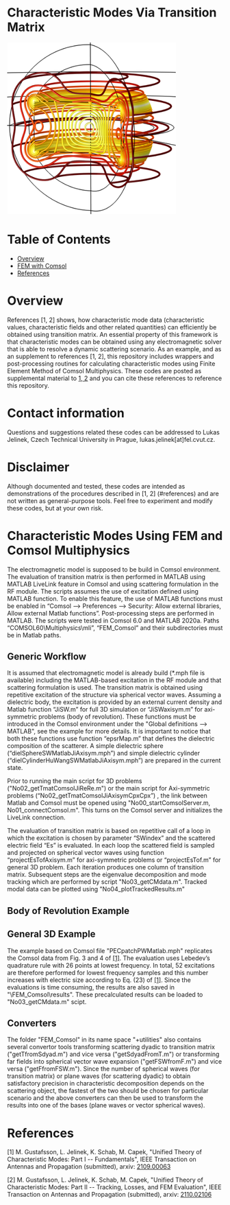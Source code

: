 # Characteristic Modes Via Transition Matrix

<img src="images/magEfourthPeak.png" alt="drawing" height="400"/>

# Table of Contents
- [Overview](#overview)
- [FEM with Comsol](#finite-element-method-with-comsol-multiphysics)
- [References](#references)

# Overview

References [1, 2] shows, how characteristic mode data (characteristic values, characteristic fields and other related quantities) can efficiently be obtained using transition matrix. An essential property of this framework is that characteristic modes can be obtained using any electromagnetic solver that is able to resolve a dynamic scattering scenario. As an example, and as an supplement to references [1, 2], this repository includes wrappers and post-processing routines for calculating characteristic modes using Finite Element Method of Comsol Multiphysics. These codes are posted as supplemental material to [1, 2]( #references) and you can cite these references to reference this repository.

# Contact information
Questions and suggestions related these codes can be addressed to Lukas Jelinek, Czech Technical University in Prague, lukas.jelinek[at]fel.cvut.cz.

# Disclaimer

Although documented and tested, these codes are intended as demonstrations of the procedures described in [1, 2] (#references) and are not written as general-purpose tools. Feel free to experiment and modify these codes, but at your own risk.

# Characteristic Modes Using FEM and Comsol Multiphysics
The electromagnetic model is supposed to be build in Comsol environment. The evaluation of transition matrix is then performed in MATLAB using MATLAB LiveLink feature in Comsol and using scattering formulation in the RF module. The scripts assumes the use of excitation defined using MATLAB function. To enable this feature, the use of MATLAB functions must be enabled in “Comsol --> Preferences --> Security: Allow external libraries, Allow external Matlab functions”. Post-processing steps are performed in MATLAB. The scripts were tested in Comsol 6.0 and MATLAB 2020a.
Paths “COMSOL60\Multiphysics\mli”, “FEM_Comsol” and their subdirectories must be in Matlab paths.

## Generic Workflow
It is assumed that electromagnetic model is already build (*.mph file is available) including the MATLAB-based excitation in the RF module and that scattering formulation is used. The transition matrix is obtained using repetitive excitation of the structure via spherical vector waves. Assuming a dielectric body, the excitation is provided by an external current density and Matlab function “JiSW.m” for full 3D simulation or “JiSWaxisym.m” for axi-symmetric problems (body of revolution). These functions must be introduced in the Comsol environment under the "Global definitions --> MATLAB", see the example for more details.
It is important to notice that both these functions use function “epsrMap.m” that defines the dielectric composition of the scatterer. A simple dielectric sphere (“dielSphereSWMatlabJiAxisym.mph”) and simple dielectric cylinder (“dielCylinderHuWangSWMatlabJiAxisym.mph”) are prepared in the current state. 

Prior to running the main script for 3D problems ("No02_getTmatComsolJiReRe.m") or the main script for Axi-symmetric problems (“No02_getTmatComsolJiAxisymCpxCpx”) , the link between Matlab and Comsol must be opened using "No00_startComsolServer.m, No01_connectComsol.m". This turns on the Comsol server and initializes the LiveLink connection.

The evaluation of transition matrix is based on repetitive call of a loop in which the excitation is chosen by parameter “SWindex” and the scattered electric field “Es” is evaluated. In each loop the scattered field is sampled and projected on spherical vector waves using function “projectEsTofAxisym.m” for axi-symmetric problems or “projectEsTof.m” for general 3D problem. Each iteration produces one column of transition matrix.
Subsequent steps are the eigenvalue decomposition and mode tracking which are performed by script "No03_getCMdata.m". Tracked modal data can be plotted using "No04_plotTrackedResults.m"

## Body of Revolution Example

## General 3D Example
The example based on Comsol file "PECpatchPWMatlab.mph" replicates the Comsol data from Fig. 3 and 4 of [[1]](#references). The evaluation uses Lebedev’s quadrature rule with 26 points at lowest frequency. In total, 52 excitations are therefore performed for lowest frequency samples and this number increases with electric size according to Eq. (23) of [[1]](#references). Since the evaluations is time consuming, the results are also saved in "\FEM_Comsol\results". These precalculated results can be loaded to "No03_getCMdata.m" scipt.

## Converters
The folder "FEM_Comsol" in its name space "+utilities" also contains several convertor tools transforming scattering dyadic to transition matrix ("getTfromSdyad.m") and vice versa ("getSdyadFromT.m") or transforming far fields into spherical vector wave expansion ("getFSWfromF.m") and vice versa ("getFfromFSW.m"). Since the number of spherical waves (for transition matrix) or plane waves (for scattering dyadic) to obtain satisfactory precision in characteristic decomposition depends on the scattering object, the fastest of the two should be chosen for particular scenario and the above converters can then be used to transform the results into one of the bases (plane waves or vector spherical waves).


# References

[1] M. Gustafsson, L. Jelinek, K. Schab, M. Capek,  "Unified Theory of Characteristic Modes: Part I -- Fundamentals", IEEE Transaction on Antennas and Propagation (submitted), arxiv: [2109.00063](https://arxiv.org/abs/2109.00063)



[2] M. Gustafsson, L. Jelinek, K. Schab, M. Capek, "Unified Theory of Characteristic Modes: Part II -- Tracking, Losses, and FEM Evaluation", IEEE Transaction on Antennas and Propagation (submitted), arxiv: [2110.02106](https://arxiv.org/abs/2110.02106)
